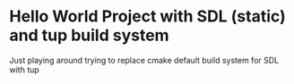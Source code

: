 # Hello World Project with SDL (static) and tup build system
Just playing around trying to replace cmake default build system for SDL with tup
